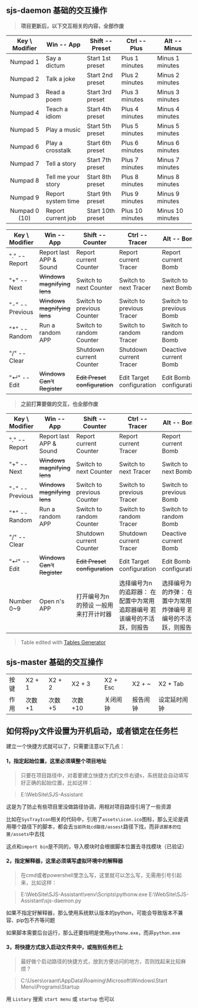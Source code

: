 ## sjs-daemon 基础的交互操作


>**项目更新后，以下交互相关的内容，全部作废**

| Key \ Modifier | Win -- App         | Shift -- Preset   | Ctrl -- Plus    | Alt -- Minus     |
|:--------------:|--------------------|-------------------|-----------------|------------------|
|    Numpad 1    | Say a dictum       | Start 1st preset  | Plus 1 minutes  | Minus 1 minutes  |
|    Numpad 2    | Talk a joke        | Start 2nd preset  | Plus 2 minutes  | Minus 2 minutes  |
|    Numpad 3    | Read a poem        | Start 3rd preset  | Plus 3 minutes  | Minus 3 minutes  |
|    Numpad 4    | Teach a idiom      | Start 4th preset  | Plus 4 minutes  | Minus 4 minutes  |
|    Numpad 5    | Play a music       | Start 5th preset  | Plus 5 minutes  | Minus 5 minutes  |
|    Numpad 6    | Play a crosstalk   | Start 6th preset  | Plus 6 minutes  | Minus 6 minutes  |
|    Numpad 7    | Tell a story       | Start 7th preset  | Plus 7 minutes  | Minus 7 minutes  |
|    Numpad 8    | Tell me your story | Start 8th preset  | Plus 8 minutes  | Minus 8 minutes  |
|    Numpad 9    | Report system time | Start 9th preset  | Plus 9 minutes  | Minus 9 minutes  |
|  Numpad 0 (10) | Report current job | Start 10th preset | Plus 10 minutes | Minus 10 minutes |


| Key \ Modifier  | Win -- App               | Shift -- Counter           | Ctrl -- Tracer            | Alt -- Bomb             |
|-----------------|--------------------------|----------------------------|---------------------------|-------------------------|
| "." -- Report   | Report last APP & Sound  | Report current Counter     | Report current Tracer     | Report current Bomb     |
| "+" -- Next     | ~~Windows magnifying lens~~ | Switch to next Counter     | Switch to next Tracer     | Switch to next Bomb     |
| "-" -- Previous | ~~Windows magnifying lens~~ | Switch to previous Counter | Switch to previous Tracer | Switch to previous Bomb |
| "*" -- Random   | Run a random APP         | Switch to random Counter   | Switch to random Tracer   | Switch to random Bomb   |
| "/" -- Clear    |                          | Shutdown current Counter   | Shutdown current Tracer   | Deactive current Bomb   |
| "↵" -- Edit     | ~~Windows Can't Register~~ | ~~Edit Preset configuration~~  | Edit Target configuration | Edit Bomb configuration |


>**之前打算要做的交互，也全部作废**

| Key \ Modifier  | Win -- App                  | Shift -- Counter                     | Ctrl -- Tracer                                                          | Alt -- Bomb                                                           | Number 0~9      |
|-----------------|-----------------------------|--------------------------------------|-------------------------------------------------------------------------|-----------------------------------------------------------------------|-----------------|
| "." -- Report   | Report last APP & Sound     | Report current Counter               | Report current Tracer                                                   | Report current Bomb                                                   |                 |
| "+" -- Next     | ~~Windows magnifying lens~~ | Switch to next Counter               | Switch to next Tracer                                                   | Switch to next Bomb                                                   | Plus n minutes  |
| "-" -- Previous | ~~Windows magnifying lens~~ | Switch to previous Counter           | Switch to previous Tracer                                               | Switch to previous Bomb                                               | Minus n minutes |
| "*" -- Random   | Run a random APP            | Switch to random Counter             | Switch to random Tracer                                                 | Switch to random Bomb                                                 | Plus n hours    |
| "/" -- Clear    |                             | Shutdown current Counter             | Shutdown current Tracer                                                 | Deactive current Bomb                                                 | Minus n hours   |
| "↵" -- Edit     | ~~Windows Can't Register~~  | ~~Edit Preset configuration~~        | Edit Target configuration                                               | Edit Bomb configuration                                               |                 |
| Number 0~9      | Open n's APP                | 打开编号为n的预设 一般用来打开计时器 | 选择编号为n的追踪器： 在配置中为常用追踪器编号 若该编号的不活跃，则报告 | 选择编号为n的炸弹： 在配置中为常用的炸弹编号 若该编号的不活跃，则报告 |                 |

> Table edited with [Tables Generator](http://www.tablesgenerator.com/markdown_tables)


## sjs-master 基础的交互操作

| | | | | | | | |
|------|----|----|-----|----|----|-----|-----|
| 按键 | X2 + 1 | X2 + 2 | X2 + 3 | | X2 + Esc | X2 + ~ | X2 + Tab |
| 作用 | 次数+1 | 次数+5 | 次数+10 | | 关闭闹钟 | 报告闹钟 | 设定延时闹钟 |


## 如何将py文件设置为开机启动，或者锁定在任务栏

建立一个快捷方式就可以了，只需要注意以下几点：


#### 1，指定起始位置，这里必须填整个项目地址

> 只要在项目路径中，对着要建立快捷方式的文件右键s，系统就会自动填写好正确的起始位置，比如这样：

> E:\WebSite\SJS-Assistant

这是为了防止有些项目里没做路径协调，用相对项目路径引用了一些资源

比如在`SysTrayIcon`相关的代码中，引用了`assets\icon.ico`图标，那么无论是调用哪个路径下的脚本，都会去`当前所处cd路径/assest`路径下找，而非`该脚本的位置/assets`中去找

这点和`import bin`是不同的，导入模块时会根据脚本位置去寻找模块（已验证）


#### 2，指定解释器，这里必须填写虚拟环境中的解释器

> 在cmd或者powershell里怎么写，这里就可以怎么写，无需用引号引起来，比如这样：

> E:\WebSite\SJS-Assistant\venv\Scripts\pythonw.exe E:\WebSite\SJS-Assistant\sjs-daemon.py

如果不指定好解释器，那么使用系统默认版本的python，可能会导致版本不兼容、pip包不齐等问题

如果脚本需要后台运行，那么还要指明是使用`pythonw.exe`，而非`python.exe`


#### 3，将快捷方式放入启动文件夹中，或拖到任务栏上

> 最好做个启动路径的快捷方式，放到方便访问的地方，否则找起来比较麻烦？

> C:\Users\oraant\AppData\Roaming\Microsoft\Windows\Start Menu\Programs\Startup

用 `Listary` 搜索 `start menu` 或 `startup` 也可以